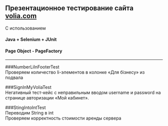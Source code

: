 ##  Презентационное тестирование сайта [volia.com](https://volia.com/)  

С использованием 
#### Java + Selenium + JUnit  
#### Page Object - PageFactory  
  
***  

###NumberLiInFooterTest  
Проверяем количество li-элементов в колонке «Для бізнесу» из подвала  
  
###SignInMyVoliaTest  
Негативный тест-кейс с неправильным вводом username и password на странице авторизации «Мой кабинет».  
  
###StingIntoIntTest  
Переводим String в int  
Проверяем корректность стоимости аренды сервера  

